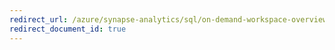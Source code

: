 ```yaml
---
redirect_url: /azure/synapse-analytics/sql/on-demand-workspace-overview
redirect_document_id: true
---
```


